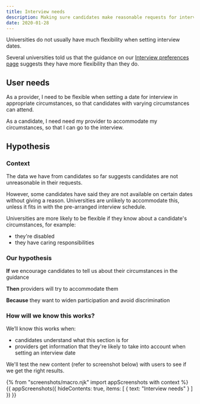 ```yaml
---
title: Interview needs
description: Making sure candidates make reasonable requests for interview.
date: 2020-01-28
---
```


Universities do not usually have much flexibility when setting interview dates.

Several universities told us that the guidance on our [Interview preferences page](/apply-for-teacher-training/apply-launch#79-interview-preferences) suggests they have more flexibility than they do.

## User needs

As a provider, I need to be flexible when setting a date for interview in appropriate circumstances, so that candidates with varying circumstances can attend.

As a candidate, I need need my provider to accommodate my circumstances, so that I can go to the interview.

## Hypothesis

### Context

The data we have from candidates so far suggests candidates are not unreasonable in their requests.

However, some candidates have said they are not available on certain dates without giving a reason. Universities are unlikely to accommodate this, unless it fits in with the pre-arranged interview schedule.

Universities are more likely to be flexible if they know about a candidate's circumstances, for example:

* they're disabled
* they have caring responsibilities

### Our hypothesis

**If** we encourage candidates to tell us about their circumstances in the guidance

**Then** providers will try to accommodate them

**Because** they want to widen participation and avoid discrimination  

### How will we know this works?

 We’ll know this works when:

 * candidates understand what this section is for
 * providers get information that they're likely to take into account when setting an interview date

 We'll test the new content (refer to screenshot below) with users to see if we get the right results.

{% from "screenshots/macro.njk" import appScreenshots with context %}
{{ appScreenshots({
  hideContents: true,
  items: [
    { text: "Interview needs" }
  ]
}) }}
